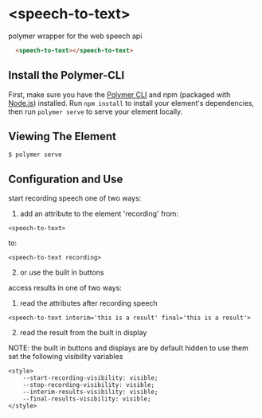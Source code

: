 # \<speech-to-text\>

polymer wrapper for the web speech api

<!---
```
<custom-element-demo>
  <template>
    <style>
        --start-recording-visibility: visible;
        --stop-recording-visibility: visible;
        --interim-results-visibility: visible;
        --final-results-visibility: visible;
    </style>
    <script type="module" src="./speech-to-text.js"></script>
    <next-code-block></next-code-block>
  </template>
</custom-element-demo>
```
-->
```html
  <speech-to-text></speech-to-text>
```


## Install the Polymer-CLI

First, make sure you have the [Polymer CLI](https://www.npmjs.com/package/polymer-cli) and npm (packaged with [Node.js](https://nodejs.org)) installed. Run `npm install` to install your element's dependencies, then run `polymer serve` to serve your element locally.

## Viewing The Element

```
$ polymer serve
```

## Configuration and Use

start recording speech one of two ways:

1) add an attribute to the element 'recording'
from:
```
<speech-to-text>
```
to:
```
<speech-to-text recording>
```

2) or use the built in buttons

access results in one of two ways:

1) read the attributes after recording speech
```
<speech-to-text interim='this is a result' final='this is a result'>
```
2) read the result from the built in display

NOTE: the built in buttons and displays are by default hidden to use them set the following visibility variables
```
<style>
    --start-recording-visibility: visible;
    --stop-recording-visibility: visible;
    --interim-results-visibility: visible;
    --final-results-visibility: visible;
</style>
```
